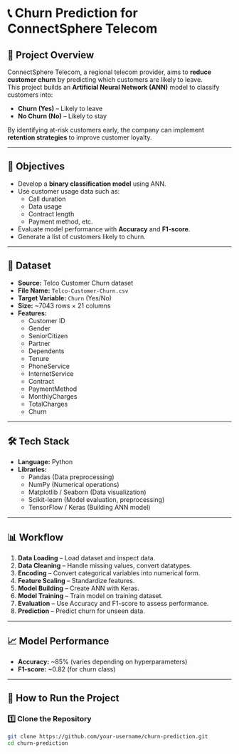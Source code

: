 # 📞 Churn Prediction for ConnectSphere Telecom

## 📌 Project Overview
ConnectSphere Telecom, a regional telecom provider, aims to **reduce customer churn** by predicting which customers are likely to leave.  
This project builds an **Artificial Neural Network (ANN)** model to classify customers into:
- **Churn (Yes)** – Likely to leave
- **No Churn (No)** – Likely to stay

By identifying at-risk customers early, the company can implement **retention strategies** to improve customer loyalty.

---

## 🎯 Objectives
- Develop a **binary classification model** using ANN.
- Use customer usage data such as:
  - Call duration
  - Data usage
  - Contract length
  - Payment method, etc.
- Evaluate model performance with **Accuracy** and **F1-score**.
- Generate a list of customers likely to churn.

---

## 📂 Dataset
- **Source:** Telco Customer Churn dataset  
- **File Name:** `Telco-Customer-Churn.csv`  
- **Target Variable:** `Churn` (Yes/No)  
- **Size:** ~7043 rows × 21 columns  
- **Features:**  
  - Customer ID
  - Gender
  - SeniorCitizen
  - Partner
  - Dependents
  - Tenure
  - PhoneService
  - InternetService
  - Contract
  - PaymentMethod
  - MonthlyCharges
  - TotalCharges
  - Churn

---

## 🛠 Tech Stack
- **Language:** Python
- **Libraries:**
  - Pandas (Data preprocessing)
  - NumPy (Numerical operations)
  - Matplotlib / Seaborn (Data visualization)
  - Scikit-learn (Model evaluation, preprocessing)
  - TensorFlow / Keras (Building ANN model)

---

## 📊 Workflow
1. **Data Loading** – Load dataset and inspect data.
2. **Data Cleaning** – Handle missing values, convert datatypes.
3. **Encoding** – Convert categorical variables into numerical form.
4. **Feature Scaling** – Standardize features.
5. **Model Building** – Create ANN with Keras.
6. **Model Training** – Train model on training dataset.
7. **Evaluation** – Use Accuracy and F1-score to assess performance.
8. **Prediction** – Predict churn for unseen data.

---

## 📈 Model Performance
- **Accuracy:** ~85% (varies depending on hyperparameters)
- **F1-score:** ~0.82 (for churn class)

---

## 🚀 How to Run the Project
### 1️⃣ Clone the Repository
```bash
git clone https://github.com/your-username/churn-prediction.git
cd churn-prediction

